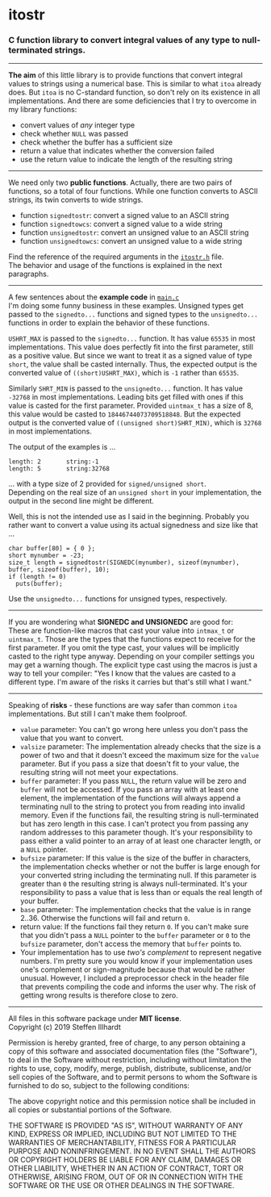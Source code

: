 # itostr
### C function library to convert integral values of any type to null-terminated strings.

---

**The aim** of this little library is to provide functions that convert integral values to strings using a numerical base. This is similar to what `itoa` already does. But `itoa` is no C-standard function, so don't rely on its existence in all implementations. And there are some deficiencies that I try to overcome in my library functions:
- convert values of *any* integer type  
- check whether `NULL` was passed  
- check whether the buffer has a sufficient size  
- return a value that indicates whether the conversion failed  
- use the return value to indicate the length of the resulting string  

---

We need only two **public functions**. Actually, there are two pairs of functions, so a total of four functions. While one function converts to ASCII strings, its twin converts to wide strings.  
- function `signedtostr`: convert a signed value to an ASCII string  
- function `signedtowcs`: convert a signed value to a wide string  
- function `unsignedtostr`: convert an unsigned value to an ASCII string  
- function `unsignedtowcs`: convert an unsigned value to a wide string  

Find the reference of the required arguments in the [`itostr.h`](itostr.h) file.  
The behavior and usage of the functions is explained in the next paragraphs.

---

A few sentences about the **example code** in [`main.c`](main.c)  
I'm doing some funny business in these examples. Unsigned types get passed to the `signedto...` functions and signed types to the `unsignedto...` functions in order to explain the behavior of these functions.  

`USHRT_MAX` is passed to the `signedto...` function. It has value `65535` in most implementations.
This value does perfectly fit into the first parameter, still as a positive value. But since we want to treat it as a signed value of type `short`, the value shall be casted internally. Thus, the expected output is the converted value of `((short)USHRT_MAX)`, which is `-1` rather than `65535`.  

Similarly `SHRT_MIN` is passed to the `unsignedto...` function. It has value `-32768` in most implementations.
Leading bits get filled with ones if this value is casted for the first parameter. Provided `uintmax_t` has a size of 8, this value would be casted to `18446744073709518848`. But the expected output is the converted value of `((unsigned short)SHRT_MIN)`, which is `32768` in most implementations.  

The output of the examples is ...
```
length: 2       string:-1
length: 5       string:32768
```
... with a type size of 2 provided for `signed/unsigned short`.  
Depending on the real size of an `unsigned short` in your implementation, the output in the second line might be different.  

Well, this is not the intended use as I said in the beginning. Probably you rather want to convert a value using its actual signedness and size like that ...
```
char buffer[80] = { 0 };
short mynumber = -23;
size_t length = signedtostr(SIGNEDC(mynumber), sizeof(mynumber), buffer, sizeof(buffer), 10);
if (length != 0)
  puts(buffer);
```
Use the `unsignedto...` functions for unsigned types, respectively.  

---

If you are wondering what **SIGNEDC and UNSIGNEDC** are good for:  
These are function-like macros that cast your value into `intmax_t` or `uintmax_t`. Those are the types that the functions expect to receive for the first parameter. If you omit the type cast, your values will be implicitly casted to the right type anyway. Depending on your compiler settings you may get a warning though. The explicit type cast using the macros is just a way to tell your compiler: "Yes I know that the values are casted to a different type. I'm aware of the risks it carries but that's still what I want."  

---

Speaking of **risks** - these functions are way safer than common `itoa` implementations. But still I can't make them foolproof.  
- `value` parameter: You can't go wrong here unless you don't pass the value that you want to convert.  
- `valsize` parameter: The implementation already checks that the size is a power of two and that it doesn't exceed the maximum size for the `value` parameter. But if you pass a size that doesn't fit to your value, the resulting string will not meet your expectations.  
- `buffer` parameter: If you pass `NULL`, the return value will be zero and `buffer` will not be accessed. If you pass an array with at least one element, the implementation of the functions will always append a terminating null to the string to protect you from reading into invalid memory. Even if the functions fail, the resulting string is null-terminated but has zero length in this case. I can't protect you from passing any random addresses to this parameter though. It's your responsibility to pass either a valid pointer to an array of at least one character length, or a `NULL` pointer.  
- `bufsize` parameter: If this value is the size of the buffer in characters, the implementation checks whether or not the buffer is large enough for your converted string including the terminating null. If this parameter is greater than `0` the resulting string is always null-terminated. It's your responsibility to pass a value that is less than or equals the real length of your buffer.  
- `base` parameter: The implementation checks that the value is in range 2..36. Otherwise the functions will fail and return `0`.  
- return value: If the functions fail they return `0`. If you can't make sure that you didn't pass a `NULL` pointer to the `buffer` parameter or `0` to the `bufsize` parameter, don't access the memory that `buffer` points to.  
- Your implementation has to use *two's complement* to represent negative numbers. I'm pretty sure you would know if your implementation uses one's complement or sign-magnitude because that would be rather unusual. However, I included a preprocessor check in the header file that prevents compiling the code and informs the user why. The risk of getting wrong results is therefore close to zero.  

---

All files in this software package under **MIT license**.  
Copyright (c) 2019 Steffen Illhardt

Permission is hereby granted, free of charge, to any person obtaining a copy of this software and associated documentation files (the "Software"), to deal in the Software without restriction, including without limitation the rights to use, copy, modify, merge, publish, distribute, sublicense, and/or sell copies of the Software, and to permit persons to whom the Software is furnished to do so, subject to the following conditions:

The above copyright notice and this permission notice shall be included in all copies or substantial portions of the Software.

THE SOFTWARE IS PROVIDED "AS IS", WITHOUT WARRANTY OF ANY KIND, EXPRESS OR IMPLIED, INCLUDING BUT NOT LIMITED TO THE WARRANTIES OF MERCHANTABILITY, FITNESS FOR A PARTICULAR PURPOSE AND NONINFRINGEMENT. IN NO EVENT SHALL THE AUTHORS OR COPYRIGHT HOLDERS BE LIABLE FOR ANY CLAIM, DAMAGES OR OTHER LIABILITY, WHETHER IN AN ACTION OF CONTRACT, TORT OR OTHERWISE, ARISING FROM, OUT OF OR IN CONNECTION WITH THE SOFTWARE OR THE USE OR OTHER DEALINGS IN THE SOFTWARE.

